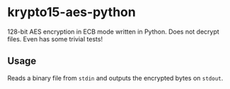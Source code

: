 # krypto15-aes-python

128-bit AES encryption in ECB mode written in Python. Does not decrypt files. Even has some trivial tests!

## Usage

Reads a binary file from `stdin` and outputs the encrypted bytes on `stdout`.

